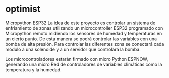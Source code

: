 # optimist
Micropython ESP32
La idea de este proyecto es controlar un sistema de enfriamiento de zonas utilizando un microcontroller ESP32 programado con Micropython remoto midiendo los sensores de humedad y temperaturas en un cierto punto. De esta manera se podrá controlar las variables con una bomba de alta presión.
Para controlar las diferentes zona se conectará cada módulo a una solenoide y a un servidor que controlará la bomba.

Los microcontroladores estarán firmado con micro Python ESPNOW, generando una micro Red de controladores de variables climáticas como la temperatura y la humedad. 

